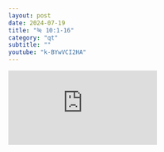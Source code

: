 ```yaml
---
layout: post
date: 2024-07-19
title: "눅 10:1-16"
category: "qt"
subtitle: ""
youtube: "k-BYwVCI2HA"
---
```


<div class="youtube margin-large">
    <iframe src="https://www.youtube.com/embed/k-BYwVCI2HA" title="YouTube video player" frameborder="0" allow="accelerometer; autoplay; clipboard-write; encrypted-media; gyroscope; picture-in-picture; web-share" allowfullscreen></iframe>
</div>

